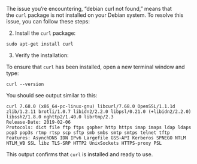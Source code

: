 

The issue you’re encountering, “debian curl not found,” means that the `curl` package is not installed on your Debian system. To resolve this issue, you can follow these steps:

2. Install the `curl` package:

```
sudo apt-get install curl
```

3. Verify the installation:

To ensure that `curl` has been installed, open a new terminal window and type:

```
curl --version
```

You should see output similar to this:

```
curl 7.68.0 (x86_64-pc-linux-gnu) libcurl/7.68.0 OpenSSL/1.1.1d zlib/1.2.11 brotli/1.0.7 libidn2/2.2.0 libpsl/0.21.0 (+libidn2/2.2.0) libssh2/1.8.0 nghttp2/1.40.0 librtmp/2.3
Release-Date: 2019-02-06
Protocols: dict file ftp ftps gopher http https imap imaps ldap ldaps pop3 pop3s rtmp rtsp scp sftp smb smbs smtp smtps telnet tftp
Features: AsynchDNS IDN IPv6 Largefile GSS-API Kerberos SPNEGO NTLM NTLM_WB SSL libz TLS-SRP HTTP2 UnixSockets HTTPS-proxy PSL
```

This output confirms that `curl` is installed and ready to use.